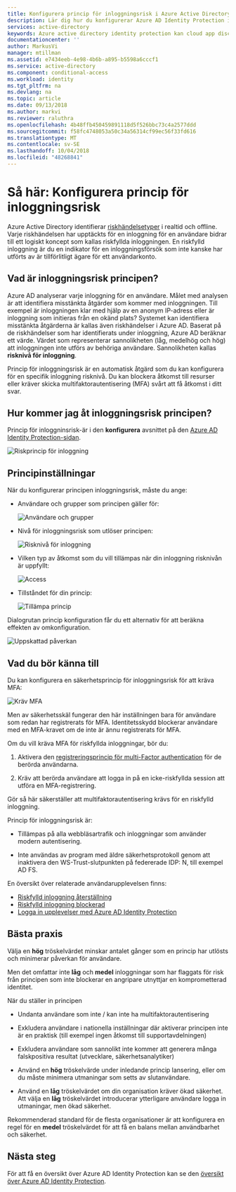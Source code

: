 ```yaml
---
title: Konfigurera princip för inloggningsrisk i Azure Active Directory Identity Protection | Microsoft Docs
description: Lär dig hur du konfigurerar Azure AD Identity Protection inloggningsrisk princip.
services: active-directory
keywords: Azure active directory identity protection kan cloud app discovery, hantering av program, säkerhet, risk, risknivå, säkerhetsproblem, säkerhetsprincip
documentationcenter: ''
author: MarkusVi
manager: mtillman
ms.assetid: e7434eeb-4e98-4b6b-a895-b5598a6cccf1
ms.service: active-directory
ms.component: conditional-access
ms.workload: identity
ms.tgt_pltfrm: na
ms.devlang: na
ms.topic: article
ms.date: 09/13/2018
ms.author: markvi
ms.reviewer: raluthra
ms.openlocfilehash: 4b48ffb450459891118d5f526bbc73c4a2577ddd
ms.sourcegitcommit: f58fc4748053a50c34a56314cf99ec56f33fd616
ms.translationtype: MT
ms.contentlocale: sv-SE
ms.lasthandoff: 10/04/2018
ms.locfileid: "48268841"
---
```

# <a name="how-to-configure-the-sign-in-risk-policy"></a>Så här: Konfigurera princip för inloggningsrisk

Azure Active Directory identifierar [riskhändelsetyper](../reports-monitoring/concept-risk-events.md#risk-event-types) i realtid och offline. Varje riskhändelsen har upptäckts för en inloggning för en användare bidrar till ett logiskt koncept som kallas riskfyllda inloggningen. En riskfylld inloggning är du en indikator för en inloggningsförsök som inte kanske har utförts av är tillförlitligt ägare för ett användarkonto.


## <a name="what-is-the-sign-in-risk-policy"></a>Vad är inloggningsrisk principen?

Azure AD analyserar varje inloggning för en användare. Målet med analysen är att identifiera misstänkta åtgärder som kommer med inloggningen. Till exempel är inloggningen klar med hjälp av en anonym IP-adress eller är inloggning som initieras från en okänd plats? Systemet kan identifiera misstänkta åtgärderna är kallas även riskhändelser i Azure AD. Baserat på de riskhändelser som har identifierats under inloggning, Azure AD beräknar ett värde. Värdet som representerar sannolikheten (låg, medelhög och hög) att inloggningen inte utförs av behöriga användare. Sannolikheten kallas **risknivå för inloggning**.

Princip för inloggningsrisk är en automatisk åtgärd som du kan konfigurera för en specifik inloggning risknivå. Du kan blockera åtkomst till resurser eller kräver skicka multifaktorautentisering (MFA) svårt att få åtkomst i ditt svar.

   
## <a name="how-do-i-access-the-sign-in-risk-policy"></a>Hur kommer jag åt inloggningsrisk principen?
   
Princip för inloggninsrisk-är i den **konfigurera** avsnittet på den [Azure AD Identity Protection-sidan](https://portal.azure.com/#blade/Microsoft_AAD_ProtectionCenter/IdentitySecurityDashboardMenuBlade/SignInPolicy).
   
![Riskprincip för inloggning](./media/howto-sign-in-risk-policy/1014.png "inloggning riskprincipen")


## <a name="policy-settings"></a>Principinställningar

När du konfigurerar principen inloggningsrisk, måste du ange:

- Användare och grupper som principen gäller för:

    ![Användare och grupper](./media/howto-sign-in-risk-policy/11.png)

- Nivå för inloggningsrisk som utlöser principen:

    ![Risknivå för inloggning](./media/howto-sign-in-risk-policy/12.png)

- Vilken typ av åtkomst som du vill tillämpas när din inloggning risknivån är uppfyllt:  

    ![Access](./media/howto-sign-in-risk-policy/13.png)

- Tillståndet för din princip:

    ![Tillämpa princip](./media/howto-sign-in-risk-policy/14.png)


Dialogrutan princip konfiguration får du ett alternativ för att beräkna effekten av omkonfiguration.

![Uppskattad påverkan](./media/howto-sign-in-risk-policy/15.png)

## <a name="what-you-should-know"></a>Vad du bör känna till

Du kan konfigurera en säkerhetsprincip för inloggningsrisk för att kräva MFA:

![Kräv MFA](./media/howto-sign-in-risk-policy/16.png)

Men av säkerhetsskäl fungerar den här inställningen bara för användare som redan har registrerats för MFA. Identitetsskydd blockerar användare med en MFA-kravet om de inte är ännu registrerats för MFA.

Om du vill kräva MFA för riskfyllda inloggningar, bör du:

1. Aktivera den [registreringsprincip för multi-Factor authentication](#multi-factor-authentication-registration-policy) för de berörda användarna.

2. Kräv att berörda användare att logga in på en icke-riskfyllda session att utföra en MFA-registrering.

Gör så här säkerställer att multifaktorautentisering krävs för en riskfylld inloggning.

Princip för inloggningsrisk är:

- Tillämpas på alla webbläsartrafik och inloggningar som använder modern autentisering.

- Inte användas av program med äldre säkerhetsprotokoll genom att inaktivera den WS-Trust-slutpunkten på federerade IDP: N, till exempel AD FS.


En översikt över relaterade användarupplevelsen finns:

* [Riskfylld inloggning återställning](flows.md#risky-sign-in-recovery)
* [Riskfylld inloggning blockerad](flows.md#risky-sign-in-blocked)  
* [Logga in upplevelser med Azure AD Identity Protection](flows.md)  

## <a name="best-practices"></a>Bästa praxis

Välja en **hög** tröskelvärdet minskar antalet gånger som en princip har utlösts och minimerar påverkan för användare.  

Men det omfattar inte **låg** och **medel** inloggningar som har flaggats för risk från principen som inte blockerar en angripare utnyttjar en komprometterad identitet.

När du ställer in principen

- Undanta användare som inte / kan inte ha multifaktorautentisering

- Exkludera användare i nationella inställningar där aktiverar principen inte är en praktisk (till exempel ingen åtkomst till supportavdelningen)

- Exkludera användare som sannolikt inte kommer att generera många falskpositiva resultat (utvecklare, säkerhetsanalytiker)

- Använd en **hög** tröskelvärde under inledande princip lansering, eller om du måste minimera utmaningar som setts av slutanvändare.

- Använd en **låg** tröskelvärdet om din organisation kräver ökad säkerhet. Att välja en **låg** tröskelvärdet introducerar ytterligare användare logga in utmaningar, men ökad säkerhet.

Rekommenderad standard för de flesta organisationer är att konfigurera en regel för en **medel** tröskelvärdet för att få en balans mellan användbarhet och säkerhet.






## <a name="next-steps"></a>Nästa steg

För att få en översikt över Azure AD Identity Protection kan se den [översikt över Azure AD Identity Protection](overview.md).
